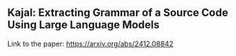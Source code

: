 ## Kajal: Extracting Grammar of a Source Code Using Large Language Models

Link to the paper:
https://arxiv.org/abs/2412.08842

